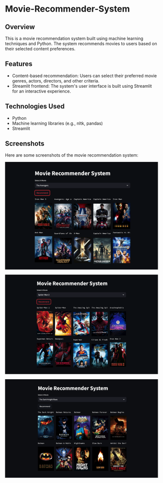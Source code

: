 # Movie-Recommender-System

## Overview
This is a movie recommendation system built using machine learning techniques and Python. The system recommends movies to users based on their selected content preferences.

## Features
- Content-based recommendation: Users can select their preferred movie genres, actors, directors, and other criteria.
- Streamlit frontend: The system's user interface is built using Streamlit for an interactive experience.

## Technologies Used
- Python
- Machine learning libraries (e.g., nltk, pandas)
- Streamlit 

## Screenshots
Here are some screenshots of the movie recommendation system:

![Screenshot 1](screenshots/screenshot1.png)

![Screenshot 2](screenshots/screenshot2.png)

![Screenshot 2](screenshots/screenshot3.png)
